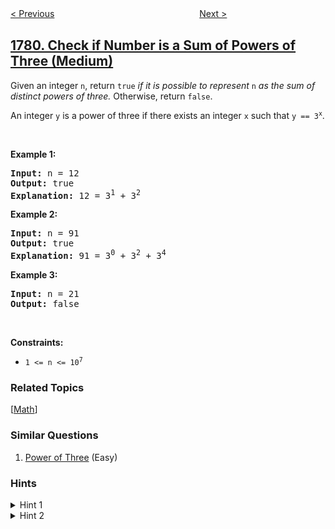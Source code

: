 <!--|This file generated by command(leetcode description); DO NOT EDIT.    |-->
<!--+----------------------------------------------------------------------+-->
<!--|@author    openset <openset.wang@gmail.com>                           |-->
<!--|@link      https://github.com/openset                                 |-->
<!--|@home      https://github.com/openset/leetcode                        |-->
<!--+----------------------------------------------------------------------+-->

[< Previous](../find-nearest-point-that-has-the-same-x-or-y-coordinate "Find Nearest Point That Has the Same X or Y Coordinate")
　　　　　　　　　　　　　　　　
[Next >](../sum-of-beauty-of-all-substrings "Sum of Beauty of All Substrings")

## [1780. Check if Number is a Sum of Powers of Three (Medium)](https://leetcode.com/problems/check-if-number-is-a-sum-of-powers-of-three "判断一个数字是否可以表示成三的幂的和")

<p>Given an integer <code>n</code>, return <code>true</code> <em>if it is possible to represent </em><code>n</code><em> as the sum of distinct powers of three.</em> Otherwise, return <code>false</code>.</p>

<p>An integer <code>y</code> is a power of three if there exists an integer <code>x</code> such that <code>y == 3<sup>x</sup></code>.</p>

<p>&nbsp;</p>
<p><strong>Example 1:</strong></p>

<pre>
<strong>Input:</strong> n = 12
<strong>Output:</strong> true
<strong>Explanation:</strong> 12 = 3<sup>1</sup> + 3<sup>2</sup>
</pre>

<p><strong>Example 2:</strong></p>

<pre>
<strong>Input:</strong> n = 91
<strong>Output:</strong> true
<strong>Explanation:</strong> 91 = 3<sup>0</sup> + 3<sup>2</sup> + 3<sup>4</sup>
</pre>

<p><strong>Example 3:</strong></p>

<pre>
<strong>Input:</strong> n = 21
<strong>Output:</strong> false
</pre>

<p>&nbsp;</p>
<p><strong>Constraints:</strong></p>

<ul>
	<li><code>1 &lt;= n &lt;= 10<sup>7</sup></code></li>
</ul>

### Related Topics
  [[Math](../../tag/math/README.md)]

### Similar Questions
  1. [Power of Three](../power-of-three) (Easy)

### Hints
<details>
<summary>Hint 1</summary>
Let's note that the maximum power of 3 you'll use in your soln is 3^16
</details>

<details>
<summary>Hint 2</summary>
The number can not be represented as a sum of powers of 3 if it's ternary presentation has a 2 in it
</details>

